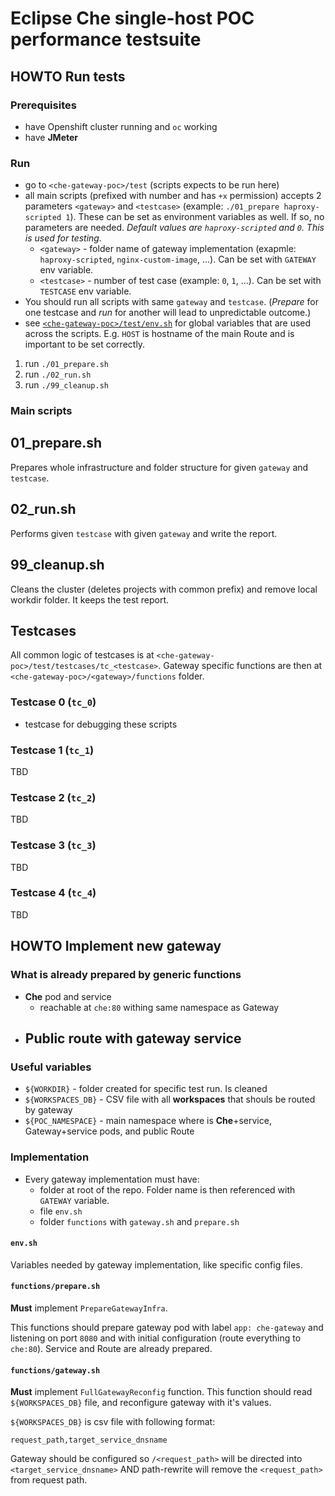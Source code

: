 # Eclipse Che single-host POC performance testsuite

## HOWTO Run tests

### Prerequisites
  - have Openshift cluster running and `oc` working
  - have **JMeter**

### Run
  - go to `<che-gateway-poc>/test` (scripts expects to be run here)
  - all main scripts (prefixed with number and has `+x` permission) accepts 2 parameters `<gateway>` and `<testcase>` (example: `./01_prepare haproxy-scripted 1`). These can be set as environment variables as well. If so, no parameters are needed. *Default values are `haproxy-scripted` and `0`. This is used for testing.*
    - `<gateway>` - folder name of gateway implementation (exapmle: `haproxy-scripted`, `nginx-custom-image`, ...). Can be set with `GATEWAY` env variable.
    - `<testcase>` - number of test case (example: `0`, `1`, ...). Can be set with `TESTCASE` env variable.
  - You should run all scripts with same `gateway` and `testcase`. (*Prepare* for one testcase and *run* for another will lead to unpredictable outcome.)
  - see [`<che-gateway-poc>/test/env.sh`](env.sh) for global variables that are used across the scripts. E.g. `HOST` is hostname of the main Route and is important to be set correctly.

  1. run `./01_prepare.sh`
  1. run `./02_run.sh`
  1. run `./99_cleanup.sh`

### Main scripts
## 01_prepare.sh
Prepares whole infrastructure and folder structure for given `gateway` and `testcase`.

## 02_run.sh
Performs given `testcase` with given `gateway` and write the report.

## 99_cleanup.sh
Cleans the cluster (deletes projects with common prefix) and remove local workdir folder. It keeps the test report.

## Testcases

All common logic of testcases is at `<che-gateway-poc>/test/testcases/tc_<testcase>`. Gateway specific functions are then at `<che-gateway-poc>/<gateway>/functions` folder.

### Testcase 0 (`tc_0`)
  - testcase for debugging these scripts

### Testcase 1 (`tc_1`)
TBD

### Testcase 2 (`tc_2`)
TBD

### Testcase 3 (`tc_3`)
TBD

### Testcase 4 (`tc_4`)
TBD


## HOWTO Implement new gateway

### What is already prepared by generic functions
  - **Che** pod and service
    - reachable at `che:80` withing same namespace as Gateway
  - Public route with gateway service
    - 

### Useful variables
  - `${WORKDIR}` - folder created for specific test run. Is cleaned
  - `${WORKSPACES_DB}` - CSV file with all **workspaces** that shouls be routed by gateway
  - `${POC_NAMESPACE}` - main namespace where is **Che**+service, Gateway+service pods, and public Route

### Implementation
  - Every gateway implementation must have:
    - folder at root of the repo. Folder name is then referenced with `GATEWAY` variable.
    - file `env.sh`
    - folder `functions` with `gateway.sh` and `prepare.sh`

#### `env.sh`
Variables needed by gateway implementation, like specific config files.

#### `functions/prepare.sh`
**Must** implement `PrepareGatewayInfra`.

This functions should prepare gateway pod with label `app: che-gateway` and listening on port `8080` and with initial configuration (route everything to `che:80`). Service and Route are already prepared.

#### `functions/gateway.sh`
**Must** implement `FullGatewayReconfig` function. This function should read `${WORKSPACES_DB}` file, and reconfigure gateway with it's values.

`${WORKSPACES_DB}` is csv file with following format:
```
request_path,target_service_dnsname
```

Gateway should be configured so `/<request_path>` will be directed into `<target_service_dnsname>` AND path-rewrite will remove the `<request_path>` from request path.
